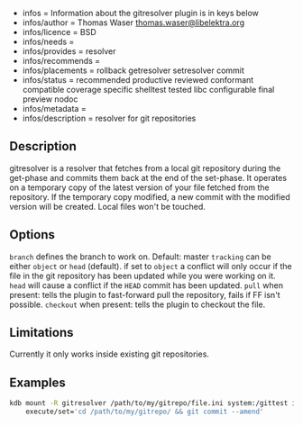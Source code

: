- infos = Information about the gitresolver plugin is in keys below
- infos/author = Thomas Waser <thomas.waser@libelektra.org>
- infos/licence = BSD
- infos/needs =
- infos/provides = resolver
- infos/recommends =
- infos/placements = rollback getresolver setresolver commit
- infos/status = recommended productive reviewed conformant compatible coverage specific shelltest tested libc configurable final preview nodoc
- infos/metadata =
- infos/description = resolver for git repositories

## Description

gitresolver is a resolver that fetches from a local git repository during the get-phase and commits them back at the end of the set-phase.
It operates on a temporary copy of the latest version of your file fetched from the repository. If the temporary copy modified, a new commit with the modified version will be created. Local files won't be touched.

## Options

`branch` defines the branch to work on. Default: master
`tracking` can be either `object` or `head` (default). if set to `object` a conflict will only occur if the file in the git repository has been updated while you were working on it. `head` will cause a conflict if the `HEAD` commit has been updated.
`pull` when present: tells the plugin to fast-forward pull the repository, fails if FF isn't possible.
`checkout` when present: tells the plugin to checkout the file.

## Limitations

Currently it only works inside existing git repositories.

## Examples

```sh
kdb mount -R gitresolver /path/to/my/gitrepo/file.ini system:/gittest ini shell \
    execute/set='cd /path/to/my/gitrepo/ && git commit --amend'
```
